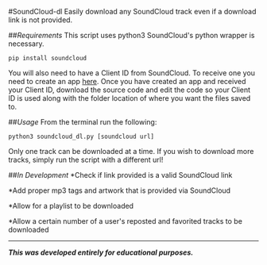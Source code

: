 #SoundCloud-dl
Easily download any SoundCloud track even if a download link is not provided.

##*Requirements*
    This script uses python3
  SoundCloud's python wrapper is necessary. 
  
    pip install soundcloud
  You will also need to have a Client ID from SoundCloud. To receive one you need to create an app [here](http://soundcloud.com/you/apps/new). Once you have created an app and received your Client ID, download the source code and edit the code so your Client ID is used along with the folder location of where you want the files saved to.

##*Usage*
  From the terminal run the following:
  
    python3 soundcloud_dl.py [soundcloud url]
  Only one track can be downloaded at a time. If you wish to download more tracks, simply run the script with a different url!

##*In Development*
  *Check if link provided is a valid SoundCloud link

  *Add proper mp3 tags and artwork that is provided via SoundCloud
  
  *Allow for a playlist to be downloaded
  
  *Allow a certain number of a user's reposted and favorited tracks to be downloaded

----
***This was developed entirely for educational purposes.***

  
